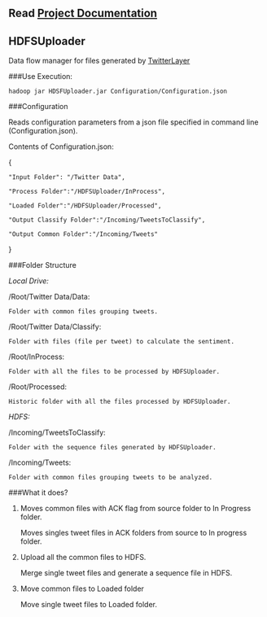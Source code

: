 ## Read [Project Documentation](https://github.com/MovieTrender/Documentation "Project Documentation")

## HDFSUploader

Data flow manager for files generated by [TwitterLayer](https://github.com/MovieTrender/TwitterLayer "TwitterLayer")

###Use
Execution:
	
    hadoop jar HDSFUploader.jar Configuration/Configuration.json

###Configuration

Reads configuration parameters from a json file specified in command line (Configuration.json).

Contents of Configuration.json:

{

	"Input Folder": "/Twitter Data",
    
	"Process Folder":"/HDFSUploader/InProcess",
    
	"Loaded Folder":"/HDFSUploader/Processed",
    
	"Output Classify Folder":"/Incoming/TweetsToClassify",
    
	"Output Common Folder":"/Incoming/Tweets"
    
}
	
###Folder Structure

_Local Drive:_

/Root/Twitter Data/Data:

	Folder with common files grouping tweets.

/Root/Twitter Data/Classify:

	Folder with files (file per tweet) to calculate the sentiment.

/Root/InProcess:

	Folder with all the files to be processed by HDFSUploader.

/Root/Processed:

	Historic folder with all the files processed by HDFSUploader.
    
_HDFS:_

/Incoming/TweetsToClassify:
	
    Folder with the sequence files generated by HDFSUploader.

/Incoming/Tweets:

	Folder with common files grouping tweets to be analyzed.
    

###What it does?

1. Moves common files with ACK flag from source folder to In Progress folder.
   
   Moves singles tweet files in ACK folders from source to In progress folder.
   
2. Upload all the common files to HDFS.
   
   Merge single tweet files and generate a sequence file in HDFS.
   
3. Move common files to Loaded folder
   
   Move single tweet files to Loaded folder.
   
   
   
   
   
   





